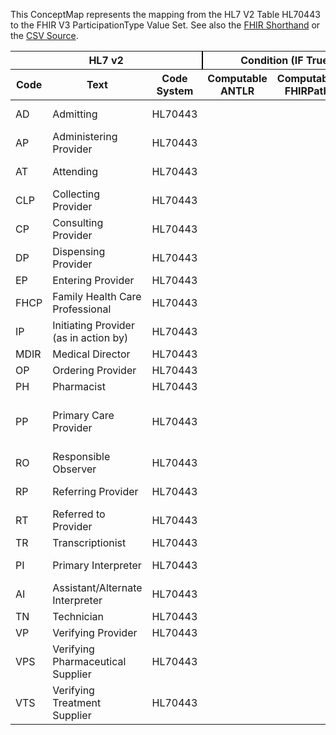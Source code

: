 
This ConceptMap represents the mapping from the HL7 V2 Table HL70443 to the FHIR V3 ParticipationType Value Set. See also the <a href='https://github.com/HL7/v2-to-fhir/blob/master/tank/Table HL70443 to V3 ParticipationType.fsh'>FHIR Shorthand</a> or the <a href='https://github.com/HL7/v2-to-fhir/blob/master/mappings/codesystems/HL7 Concept Map_ Role - Sheet1.csv'>CSV Source</a>.
<table class='grid'><thead>
<tr><th colspan='3' style='border-right: 2px solid black;'>HL7 v2</th><th colspan='3' style='border-right: 2px solid black;'>Condition (IF True, args)</th><th colspan='4'>HL7 FHIR</th><th rowspan='2'>Comments</th></tr>
<tr><th>Code</th><th>Text</th><th>Code System</th><th>Computable ANTLR</th><th>Computable FHIRPath</th><th>Narrative</th><th>Code</th><th>Proposed Extension</th><th>Display</th><th>Code System</th></tr></thead>
<tbody>
<tr><td>AD</td><td>Admitting</td><td style='border-right: 2px'>HL70443</td><td style='border-right: 2px'></td><td style='border-right: 2px'></td><td style='border-right: 2px'></td><td>ADM</td><td style='border-right: 2px'></td><td>admitter</td><td><a href='https://hl7.org/fhir/R4/v3/ParticipationType/cs.html'>http://terminology.hl7.org/CodeSystem/v3-ParticipationType</a></td><td style='border-right: 2px'></td></tr>
<tr><td>AP</td><td>Administering Provider</td><td style='border-right: 2px'>HL70443</td><td style='border-right: 2px'></td><td style='border-right: 2px'></td><td style='border-right: 2px'></td><td style='border-right: 2px'></td><td style='border-right: 2px'></td><td style='border-right: 2px'></td><td style='border-right: 2px'></td><td style='border-right: 2px'></td></tr>
<tr><td>AT</td><td>Attending</td><td style='border-right: 2px'>HL70443</td><td style='border-right: 2px'></td><td style='border-right: 2px'></td><td style='border-right: 2px'></td><td>ATND</td><td style='border-right: 2px'></td><td>attender</td><td><a href='https://hl7.org/fhir/R4/v3/ParticipationType/cs.html'>http://terminology.hl7.org/CodeSystem/v3-ParticipationType</a></td><td style='border-right: 2px'></td></tr>
<tr><td>CLP</td><td>Collecting Provider</td><td style='border-right: 2px'>HL70443</td><td style='border-right: 2px'></td><td style='border-right: 2px'></td><td style='border-right: 2px'></td><td style='border-right: 2px'></td><td style='border-right: 2px'></td><td style='border-right: 2px'></td><td style='border-right: 2px'></td><td style='border-right: 2px'></td></tr>
<tr><td>CP</td><td>Consulting Provider</td><td style='border-right: 2px'>HL70443</td><td style='border-right: 2px'></td><td style='border-right: 2px'></td><td style='border-right: 2px'></td><td>CON</td><td style='border-right: 2px'></td><td>consultant</td><td><a href='https://hl7.org/fhir/R4/v3/ParticipationType/cs.html'>http://terminology.hl7.org/CodeSystem/v3-ParticipationType</a></td><td style='border-right: 2px'></td></tr>
<tr><td>DP</td><td>Dispensing Provider</td><td style='border-right: 2px'>HL70443</td><td style='border-right: 2px'></td><td style='border-right: 2px'></td><td style='border-right: 2px'></td><td style='border-right: 2px'></td><td style='border-right: 2px'></td><td style='border-right: 2px'></td><td style='border-right: 2px'></td><td style='border-right: 2px'></td></tr>
<tr><td>EP</td><td>Entering Provider</td><td style='border-right: 2px'>HL70443</td><td style='border-right: 2px'></td><td style='border-right: 2px'></td><td style='border-right: 2px'></td><td style='border-right: 2px'></td><td style='border-right: 2px'></td><td style='border-right: 2px'></td><td style='border-right: 2px'></td><td style='border-right: 2px'></td></tr>
<tr><td>FHCP</td><td>Family Health Care Professional</td><td style='border-right: 2px'>HL70443</td><td style='border-right: 2px'></td><td style='border-right: 2px'></td><td style='border-right: 2px'></td><td style='border-right: 2px'></td><td style='border-right: 2px'></td><td style='border-right: 2px'></td><td style='border-right: 2px'></td><td style='border-right: 2px'></td></tr>
<tr><td>IP</td><td>Initiating Provider (as in action by)</td><td style='border-right: 2px'>HL70443</td><td style='border-right: 2px'></td><td style='border-right: 2px'></td><td style='border-right: 2px'></td><td style='border-right: 2px'></td><td style='border-right: 2px'></td><td style='border-right: 2px'></td><td style='border-right: 2px'></td><td style='border-right: 2px'></td></tr>
<tr><td>MDIR</td><td>Medical Director</td><td style='border-right: 2px'>HL70443</td><td style='border-right: 2px'></td><td style='border-right: 2px'></td><td style='border-right: 2px'></td><td style='border-right: 2px'></td><td style='border-right: 2px'></td><td style='border-right: 2px'></td><td style='border-right: 2px'></td><td style='border-right: 2px'></td></tr>
<tr><td>OP</td><td>Ordering Provider</td><td style='border-right: 2px'>HL70443</td><td style='border-right: 2px'></td><td style='border-right: 2px'></td><td style='border-right: 2px'></td><td style='border-right: 2px'></td><td style='border-right: 2px'></td><td style='border-right: 2px'></td><td style='border-right: 2px'></td><td style='border-right: 2px'></td></tr>
<tr><td>PH</td><td>Pharmacist </td><td style='border-right: 2px'>HL70443</td><td style='border-right: 2px'></td><td style='border-right: 2px'></td><td style='border-right: 2px'></td><td style='border-right: 2px'></td><td style='border-right: 2px'></td><td style='border-right: 2px'></td><td style='border-right: 2px'></td><td style='border-right: 2px'></td></tr>
<tr><td>PP</td><td>Primary Care Provider</td><td style='border-right: 2px'>HL70443</td><td style='border-right: 2px'></td><td style='border-right: 2px'></td><td style='border-right: 2px'></td><td>446050000</td><td style='border-right: 2px'></td><td>	PCP - Primary care physician</td><td><a href='http://snomed.info/sct'>http://snomed.info/sct</a></td><td style='border-right: 2px'></td></tr>
<tr><td>RO</td><td>Responsible Observer</td><td style='border-right: 2px'>HL70443</td><td style='border-right: 2px'></td><td style='border-right: 2px'></td><td style='border-right: 2px'></td><td style='border-right: 2px'></td><td style='border-right: 2px'></td><td style='border-right: 2px'></td><td style='border-right: 2px'></td><td style='border-right: 2px'></td></tr>
<tr><td>RP</td><td>Referring Provider</td><td style='border-right: 2px'>HL70443</td><td style='border-right: 2px'></td><td style='border-right: 2px'></td><td style='border-right: 2px'></td><td>REF</td><td style='border-right: 2px'></td><td>referrer</td><td><a href='https://hl7.org/fhir/R4/v3/ParticipationType/cs.html'>http://terminology.hl7.org/CodeSystem/v3-ParticipationType</a></td><td style='border-right: 2px'></td></tr>
<tr><td>RT</td><td>Referred to Provider</td><td style='border-right: 2px'>HL70443</td><td style='border-right: 2px'></td><td style='border-right: 2px'></td><td style='border-right: 2px'></td><td style='border-right: 2px'></td><td style='border-right: 2px'></td><td style='border-right: 2px'></td><td style='border-right: 2px'></td><td style='border-right: 2px'></td></tr>
<tr><td>TR</td><td>Transcriptionist</td><td style='border-right: 2px'>HL70443</td><td style='border-right: 2px'></td><td style='border-right: 2px'></td><td style='border-right: 2px'></td><td style='border-right: 2px'></td><td style='border-right: 2px'></td><td style='border-right: 2px'></td><td style='border-right: 2px'></td><td style='border-right: 2px'></td></tr>
<tr><td>PI</td><td>Primary Interpreter</td><td style='border-right: 2px'>HL70443</td><td style='border-right: 2px'></td><td style='border-right: 2px'></td><td style='border-right: 2px'></td><td>translator</td><td style='border-right: 2px'></td><td>Translator</td><td><a href='https://hl7.org/fhir/R4/v3/ParticipationType/cs.html'>http://terminology.hl7.org/CodeSystem/v3-ParticipationType</a></td><td style='border-right: 2px'></td></tr>
<tr><td>AI</td><td>Assistant/Alternate Interpreter</td><td style='border-right: 2px'>HL70443</td><td style='border-right: 2px'></td><td style='border-right: 2px'></td><td style='border-right: 2px'></td><td style='border-right: 2px'></td><td style='border-right: 2px'></td><td style='border-right: 2px'></td><td style='border-right: 2px'></td><td style='border-right: 2px'></td></tr>
<tr><td>TN</td><td>Technician</td><td style='border-right: 2px'>HL70443</td><td style='border-right: 2px'></td><td style='border-right: 2px'></td><td style='border-right: 2px'></td><td style='border-right: 2px'></td><td style='border-right: 2px'></td><td style='border-right: 2px'></td><td style='border-right: 2px'></td><td style='border-right: 2px'></td></tr>
<tr><td>VP</td><td>Verifying Provider</td><td style='border-right: 2px'>HL70443</td><td style='border-right: 2px'></td><td style='border-right: 2px'></td><td style='border-right: 2px'></td><td style='border-right: 2px'></td><td style='border-right: 2px'></td><td style='border-right: 2px'></td><td style='border-right: 2px'></td><td style='border-right: 2px'></td></tr>
<tr><td>VPS</td><td>Verifying Pharmaceutical Supplier</td><td style='border-right: 2px'>HL70443</td><td style='border-right: 2px'></td><td style='border-right: 2px'></td><td style='border-right: 2px'></td><td style='border-right: 2px'></td><td style='border-right: 2px'></td><td style='border-right: 2px'></td><td style='border-right: 2px'></td><td style='border-right: 2px'></td></tr>
<tr><td>VTS</td><td>Verifying Treatment Supplier</td><td style='border-right: 2px'>HL70443</td><td style='border-right: 2px'></td><td style='border-right: 2px'></td><td style='border-right: 2px'></td><td style='border-right: 2px'></td><td style='border-right: 2px'></td><td style='border-right: 2px'></td><td style='border-right: 2px'></td><td style='border-right: 2px'></td></tr>
</tbody></table>
